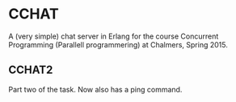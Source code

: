 # CCHAT
A (very simple) chat server in Erlang for the course Concurrent Programming (Parallell programmering) at Chalmers, Spring 2015.

## CCHAT2
Part two of the task. Now also has a ping command.

